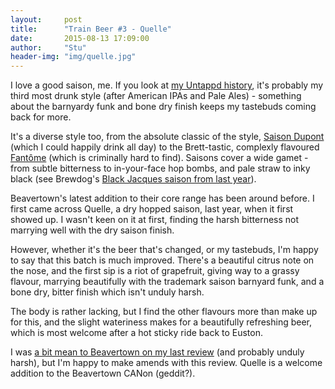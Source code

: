 ```yaml
---
layout:     post
title:      "Train Beer #3 - Quelle"
date:       2015-08-13 17:09:00
author:     "Stu"
header-img: "img/quelle.jpg"
---
```


I love a good saison, me. If you look at [my Untappd history](https://untappd.com/user/pezholio), it's probably my third most drunk style (after American IPAs and Pale Ales) - something about the barnyardy funk and bone dry finish keeps my tastebuds coming back for more.

It's a diverse style too, from the absolute classic of the style, [Saison Dupont](http://www.brasserie-dupont.com/dupont/en/6967-saison-dupont.html) (which I could happily drink all day) to the Brett-tastic, complexly flavoured [Fantôme](http://www.ratebeer.com/beer/fantome-saison/7661/) (which is criminally hard to find). Saisons cover a wide gamet - from subtle bitterness to in-your-face hop bombs, and pale straw to inky black (see Brewdog's [Black Jacques saison from last year](https://www.brewdog.com/lowdown/blog/meet-black-jacques-and-ab16)).

Beavertown's latest addition to their core range has been around before. I first came across Quelle, a dry hopped saison, last year, when it first showed up. I wasn't keen on it at first, finding the harsh bitterness not marrying well with the dry saison finish.

However, whether it's the beer that's changed, or my tastebuds, I'm happy to say that this batch is much improved. There's a beautiful citrus note on the nose, and the first sip is a riot of grapefruit, giving way to a grassy flavour, marrying beautifully with the trademark saison barnyard funk, and a bone dry, bitter finish which isn't unduly harsh.

The body is rather lacking, but I find the other flavours more than make up for this, and the slight wateriness makes for a beautifully refreshing beer, which is most welcome after a hot sticky ride back to Euston.

I was [a bit mean to Beavertown on my last review](http://train-beers.pezhol.io/2015/06/04/train-beer-3-power-of-the-voodoo/) (and probably unduly harsh), but I'm happy to make amends with this review. Quelle is a welcome addition to the Beavertown CANon (geddit?).
